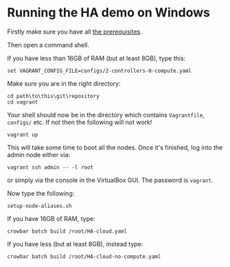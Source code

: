 # Running the HA demo on Windows

Firstly make sure you have all
[the prerequisites](../../docs/prerequisites.md).

Then open a command shell.

If you have less than 16GB of RAM (but at least 8GB), type this:

    set VAGRANT_CONFIG_FILE=configs/2-controllers-0-compute.yaml

Make sure you are in the right directory:

    cd path\to\this\git\repository
    cd vagrant

Your shell should now be in the directory which contains
`Vagrantfile`, `configs/` etc.  If not then the following will not work!

    vagrant up

This will take some time to boot all the nodes.  Once it's finished,
log into the admin node either via:

    vagrant ssh admin -- -l root

or simply via the console in the VirtualBox GUI.  The password is
`vagrant`.

Now type the following:

    setup-node-aliases.sh

If you have 16GB of RAM, type:

    crowbar batch build /root/HA-cloud.yaml

If you have less (but at least 8GB), instead type:

    crowbar batch build /root/HA-cloud-no-compute.yaml

